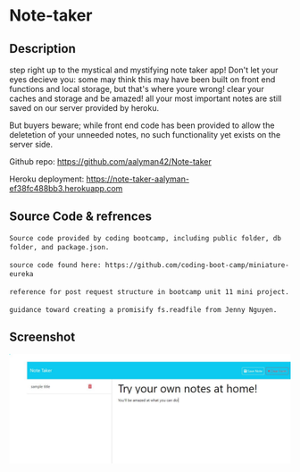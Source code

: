 # Note-taker

## Description

step right up to the mystical and mystifying note taker app! Don't let your eyes decieve you: some may think this may have been built on front end functions and local storage, but that's where youre wrong! clear your caches and storage and be amazed! all your most important notes are still saved on our server provided by heroku.

But buyers beware; while front end code has been provided to allow the deletetion of your unneeded notes, no such functionality yet exists on the server side.

Github repo: https://github.com/aalyman42/Note-taker

Heroku deployment: https://note-taker-aalyman-ef38fc488bb3.herokuapp.com

## Source Code & refrences

    Source code provided by coding bootcamp, including public folder, db folder, and package.json.

    source code found here: https://github.com/coding-boot-camp/miniature-eureka

    reference for post request structure in bootcamp unit 11 mini project.

    guidance toward creating a promisify fs.readfile from Jenny Nguyen.

## Screenshot

![screenshot](./public/assets/Capture.JPG)
